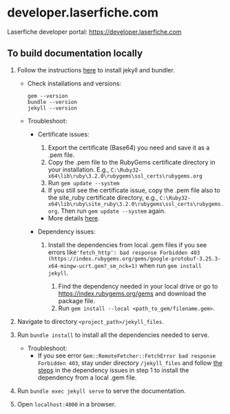 # developer.laserfiche.com
Laserfiche developer portal:  https://developer.laserfiche.com

## To build documentation locally

1. Follow the instructions [here](https://jekyllrb.com/docs/) to install jekyll and bundler. 
    
    - Check installations and versions:
      ```
      gem --version
      bundle --version
      jekyll --version
      ```

    - Troubleshoot:
      - Certificate issues: 
        1. Export the certificate (Base64) you need and save it as a .pem file. 
        1. Copy the .pem file to the RubyGems certificate directory in your installation. E.g., `C:\Ruby32-x64\lib\ruby\3.2.0\rubygems\ssl_certs\rubygems.org`
        1. Run `gem update --system`
        1. If you still see the certificate issue, copy the .pem file also to the site_ruby certificate directory, e.g., `C:\Ruby32-x64\lib\ruby\site_ruby\3.2.0\rubygems\ssl_certs\rubygems.org`. Then run `gem update --system` again.
        - More details [here](https://bundler.io/guides/rubygems_tls_ssl_troubleshooting_guide.html#updating-ca-certificates).
      
      - Dependency issues:
        1.  <tag id="fetch_error">Install the dependencies from local .gem files if you see errors like`'fetch_http': bad response Forbidden 403 (https://index.rubygems.org/gems/google-protobuf-3.25.3-x64-mingw-ucrt.gem?_sm_nck=1)` when run `gem install jekyll`.
            1. Find the dependency needed in your local drive or go to https://index.rubygems.org/gems and download the package file.
            1. Run `gem install --local <path_to_gem/filename.gem>`.

1. Navigate to directory `<project_path>/jekyll_files`.
1. Run `bundle install` to install all the dependencies needed to serve.
    - Troubleshoot:
      - If you see error `Gem::RemoteFetcher::FetchError bad response Forbidden 403`, stay under directory `/jekyll_files` and follow [the steps](#fetch_error) in the dependency issues in step 1 to install the dependency from a local .gem file.
1. Run `bundle exec jekyll serve` to serve the documentation.
1. Open `localhost:4000` in a browser.
